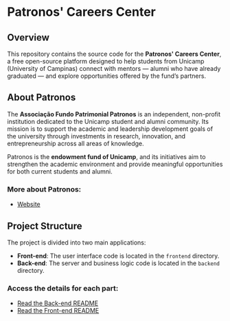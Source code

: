 # Patronos' Careers Center

## Overview

This repository contains the source code for the **Patronos' Careers Center**, a free open-source platform designed to help students from Unicamp (University of Campinas) connect with mentors — alumni who have already graduated — and explore opportunities offered by the fund’s partners.

## About Patronos

The **Associação Fundo Patrimonial Patronos** is an independent, non-profit institution dedicated to the Unicamp student and alumni community. Its mission is to support the academic and leadership development goals of the university through investments in research, innovation, and entrepreneurship across all areas of knowledge.

Patronos is the **endowment fund of Unicamp**, and its initiatives aim to strengthen the academic environment and provide meaningful opportunities for both current students and alumni.

### More about Patronos:

- [Website](https://www.patronos.org/)


## Project Structure

The project is divided into two main applications:

- **Front-end**: The user interface code is located in the `frontend` directory.
- **Back-end**: The server and business logic code is located in the `backend` directory.

### Access the details for each part:

- [Read the Back-end README](backend/README.md)
- [Read the Front-end README](frontend/README.md)
